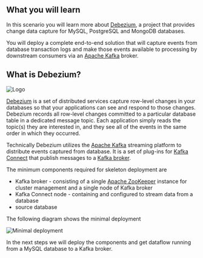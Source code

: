 ## What you will learn ##

In this scenario you will learn more about [Debezium](http://debezium.io/), a project that provides change data capture for MySQL, PostgreSQL and MongoDB databases.

You will deploy a complete end-to-end solution that will capture events from database transaction logs and make those events available to processing by downstream consumers via an [Apache Kafka](https://kafka.apache.org/) broker.

## What is Debezium? 

![Logo](../../assets/middleware/debezium-getting-started/debezium-logo.png)

[Debezium](http://debezium.io/) is a set of distributed services capture row-level changes in your databases so that your applications can see and respond to those changes.
Debezium records all row-level changes committed to a particular database table in a dedicated message topic.
Each application simply reads the topic(s) they are interested in, and they see all of the events in the same order in which they occurred.

Technically Debezium utilizes the [Apache Kafka](https://kafka.apache.org/) streaming platform to distribute events captured from database.
It is a set of plug-ins for [Kafka Connect](https://kafka.apache.org/documentation/#connect) that publish messages to a [Kafka broker](https://kafka.apache.org/documentation/#uses_messaging).

The minimum components required for skeleton deployment are
* Kafka broker - consisting of a single [Apache ZooKeeper](https://zookeeper.apache.org/) instance for cluster management and a single node of Kafka broker
* Kafka Connect node - containing and configured to stream data from a database
* source database

The following diagram shows the minimal deployment

![Minimal deployment](../../assets/intro-openshift/debezium-getting-started/minimal-deployment.png)

In the next steps we will deploy the components and get dataflow running from a MySQL database to a Kafka broker.

